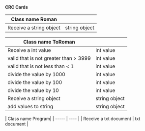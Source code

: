 
**CRC Cards**

| Class name Roman| |
| ----- | ---- |
| Receive a string object | string object |


| Class name ToRoman| |
| ----- | ---- |
| Receive a int value | int value  |
| valid that is not greater than > 3999 | int value|
| valid that is not less than < 1| int value|
| divide the value by 1000 | int value |
| divide the value by 100 | int value |
| divide the value by 10 | int value |
| Receive a string object | string object|
| add values to string | string object |



| Class name Program| 
| ----- | ---- |
| Receive a txt document | txt document |
